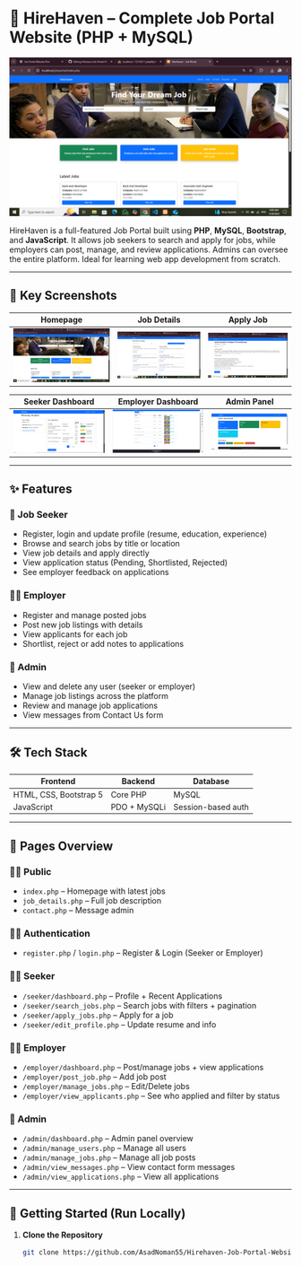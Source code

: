 # 💼 HireHaven – Complete Job Portal Website (PHP + MySQL)

![HireHaven Banner](home.png) <!-- Optional: Replace with actual banner image -->

HireHaven is a full-featured Job Portal built using **PHP**, **MySQL**, **Bootstrap**, and **JavaScript**. It allows job seekers to search and apply for jobs, while employers can post, manage, and review applications. Admins can oversee the entire platform. Ideal for learning web app development from scratch.

---

## 📸 Key Screenshots

| Homepage | Job Details | Apply Job | 
|----------|-------------|-----------|
| ![Home](home.png) | ![Details](details.png) | ![Apply](apply.png) |

| Seeker Dashboard | Employer Dashboard | Admin Panel |
|------------------|--------------------|-------------|
| ![Seeker](seeker-dashboard.png) | ![Employer](employer-dashboard.png) | ![Admin](admin-dashboard.png) |

---

## ✨ Features

### 👤 Job Seeker

- Register, login and update profile (resume, education, experience)
- Browse and search jobs by title or location
- View job details and apply directly
- View application status (Pending, Shortlisted, Rejected)
- See employer feedback on applications

### 🧑‍💼 Employer

- Register and manage posted jobs
- Post new job listings with details
- View applicants for each job
- Shortlist, reject or add notes to applications

### 🔐 Admin

- View and delete any user (seeker or employer)
- Manage job listings across the platform
- Review and manage job applications
- View messages from Contact Us form

---

## 🛠️ Tech Stack

| Frontend        | Backend     | Database  |
|-----------------|-------------|-----------|
| HTML, CSS, Bootstrap 5 | Core PHP       | MySQL      |
| JavaScript      | PDO + MySQLi | Session-based auth |

---

## 🔐 Pages Overview

### 👨‍💼 Public
- `index.php` – Homepage with latest jobs
- `job_details.php` – Full job description
- `contact.php` – Message admin

### 👨‍🔧 Authentication
- `register.php` / `login.php` – Register & Login (Seeker or Employer)

### 👨‍🎓 Seeker
- `/seeker/dashboard.php` – Profile + Recent Applications
- `/seeker/search_jobs.php` – Search jobs with filters + pagination
- `/seeker/apply_jobs.php` – Apply for a job
- `/seeker/edit_profile.php` – Update resume and info

### 🧑‍💼 Employer
- `/employer/dashboard.php` – Post/manage jobs + view applications
- `/employer/post_job.php` – Add job post
- `/employer/manage_jobs.php` – Edit/Delete jobs
- `/employer/view_applicants.php` – See who applied and filter by status

### 🔐 Admin
- `/admin/dashboard.php` – Admin panel overview
- `/admin/manage_users.php` – Manage all users
- `/admin/manage_jobs.php` – Manage all job posts
- `/admin/view_messages.php` – View contact form messages
- `/admin/view_applications.php` – View all applications

---

## 🚀 Getting Started (Run Locally)

1. **Clone the Repository**
   ```bash
   git clone https://github.com/AsadNoman55/Hirehaven-Job-Portal-Website 

